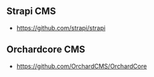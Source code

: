 ## Strapi CMS
- https://github.com/strapi/strapi

## Orchardcore CMS
- https://github.com/OrchardCMS/OrchardCore